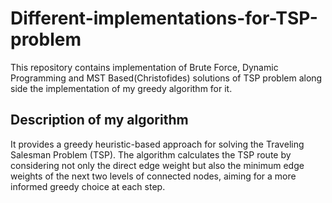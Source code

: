# Different-implementations-for-TSP-problem
This repository contains implementation of Brute Force, Dynamic Programming and MST Based(Christofides) solutions of TSP problem along side the implementation of my greedy algorithm for it.

## Description of my algorithm
It provides a greedy heuristic-based approach for solving the Traveling Salesman Problem (TSP). The algorithm calculates the TSP route by considering not only the direct edge weight but also the minimum edge weights of the next two levels of connected nodes, aiming for a more informed greedy choice at each step.
